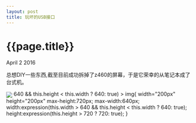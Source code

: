 ```yaml
---
layout: post
title: 玩坏的USB接口
---
```


{{page.title}}
=====================

<p class="meta">April 2 2016</p>

总想DIY一些东西,截至目前成功拆掉了z460的屏幕，于是它荣幸的从笔记本成了台式机。

<img src="{{site.url}}/images/z460_laptop_camera.jpg"  align="center"  max-height=300px  max-width=300px  width=expression(this.width > 640 && this.height < this.width ? 640: true) >
img{
width="200px" height="200px"
 max-height:720px; 
 max-width:640px; 
 width:expression(this.width > 640 && this.height < this.width ? 640: true); 
 height:expression(this.height > 720 ? 720: true);
 }
